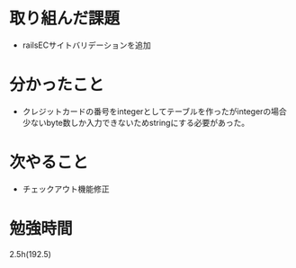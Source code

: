 # 取り組んだ課題

- railsECサイトバリデーションを追加

# 分かったこと

- クレジットカードの番号をintegerとしてテーブルを作ったがintegerの場合少ないbyte数しか入力できないためstringにする必要があった。

# 次やること

- チェックアウト機能修正

# 勉強時間
2.5h(192.5)